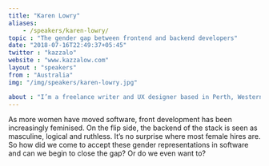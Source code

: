 ```yaml
---
title: "Karen Lowry"
aliases:
    - /speakers/karen-lowry/
topic : "The gender gap between frontend and backend developers"
date: "2018-07-16T22:49:37+05:45"
twitter : "kazzalo"
website : "www.kazzalow.com"
layout : "speakers"
from : "Australia"
img: "/img/speakers/karen-lowry.jpg"

about : "I’m a freelance writer and UX designer based in Perth, Western Australia. I have more than seven years experience working in web design and motion graphics, and more than ten years experience as a freelance writer and copywriter. I’m proficient in HTML, CSS, JavaScript, React.JS and PHP, among others, and I specialise in WordPress theme development and eCommerce. As well as my own freelance work, I contract out to The Creative Collective."
---
```

As more women have moved software, front development has been increasingly feminised. On the flip side, the backend of the stack is seen as masculine, logical and ruthless. It’s no surprise where most female hires are. So how did we come to accept these gender representations in software and can we begin to close the gap? Or do we even want to?
